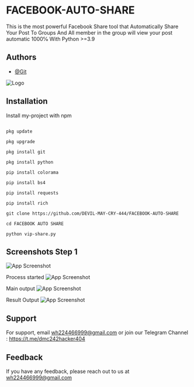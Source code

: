
# FACEBOOK-AUTO-SHARE
This is the most powerful Facebook Share tool that Automatically Share  Your Post To Groups And All member in the group will  view your post automatic 1000℅ With Python >=3.9


## Authors

- [@Git](https://www.github.com/DEVIL-MAY-CRY-444)


![Logo](https://firebasestorage.googleapis.com/v0/b/testing-766a5.appspot.com/o/storage%2Fdata%2FScreenshot_2023-05-12-15-34-12.png?alt=media&token=cde0d23e-9edd-4f4d-a220-90c10137db4a)


## Installation

Install my-project with npm

```

pkg update

pkg upgrade

pkg install git

pkg install python

pip install colorama

pip install bs4

pip install requests

pip install rich

git clone https://github.com/DEVIL-MAY-CRY-444/FACEBOOK-AUTO-SHARE

cd FACEBOOK AUTO SHARE

python vip-share.py
```
    
## Screenshots Step 1

![App Screenshot](https://firebasestorage.googleapis.com/v0/b/testing-766a5.appspot.com/o/storage%2Fdata%2FScreenshot_2023-05-25-07-24-26.png?alt=media&token=b441de3d-ad40-465c-9f92-f637c7c84bdc)

Process started
![App Screenshot](https://firebasestorage.googleapis.com/v0/b/testing-766a5.appspot.com/o/storage%2Fdata%2FIMG_1684996438271.jpg?alt=media&token=c637cf51-dd2e-4ed5-9a02-63c484467d85)

Main output
![App Screenshot](https://firebasestorage.googleapis.com/v0/b/testing-766a5.appspot.com/o/storage%2Fdata%2FScreenshot_2023-05-25-07-29-42.png?alt=media&token=bcec5c68-7ee5-49a4-b893-afbaec46cc7c)

Result Output
![App Screenshot](https://firebasestorage.googleapis.com/v0/b/testing-766a5.appspot.com/o/storage%2Fdata%2FScreenshot_2023-05-25-07-29-59.png?alt=media&token=e8107075-3095-49d5-b0b0-448e996eacf7)




## Support

For support, email wh224466999@gmail.com or join our Telegram Channel : https://t.me/dmc242hacker404


## Feedback

If you have any feedback, please reach out to us at wh224466999@gmail.com
